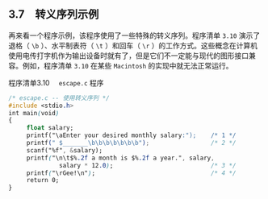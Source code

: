 ## 3.7　转义序列示例

再来看一个程序示例，该程序使用了一些特殊的转义序列。程序清单 `3.10` 演示了退格（ `\b` ）、水平制表符（ `\t` ）和回车（ `\r` ）的工作方式。这些概念在计算机使用电传打字机作为输出设备时就有了，但是它们不一定能与现代的图形接口兼容。例如，程序清单 `3.10` 在某些 `Macintosh` 的实现中就无法正常运行。

程序清单3.10　 `escape.c` 程序

```css
/* escape.c -- 使用转义序列 */
#include <stdio.h>
int main(void)
{
     float salary;
     printf("\aEnter your desired monthly salary:");    /* 1 */
     printf(" $_______\b\b\b\b\b\b\b");                 /* 2 */
     scanf("%f", &salary);
     printf("\n\t$%.2f a month is $%.2f a year.", salary,
              salary * 12.0);                           /* 3 */
     printf("\rGee!\n");                                /* 4 */
     return 0;
}
```

